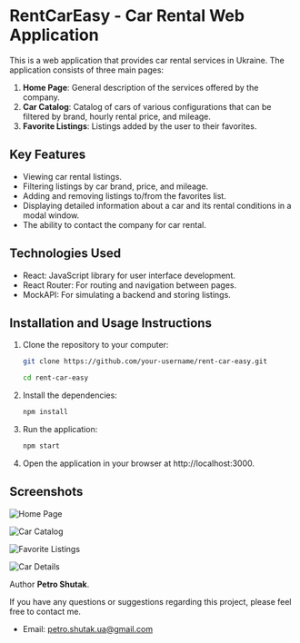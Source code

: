 # RentCarEasy - Car Rental Web Application

This is a web application that provides car rental services in Ukraine. The application consists of three main pages:

1. **Home Page**: General description of the services offered by the company.
2. **Car Catalog**: Catalog of cars of various configurations that can be filtered by brand, hourly rental price, and mileage.
3. **Favorite Listings**: Listings added by the user to their favorites.

## Key Features

- Viewing car rental listings.
- Filtering listings by car brand, price, and mileage.
- Adding and removing listings to/from the favorites list.
- Displaying detailed information about a car and its rental conditions in a modal window.
- The ability to contact the company for car rental.

## Technologies Used

- React: JavaScript library for user interface development.
- React Router: For routing and navigation between pages.
- MockAPI: For simulating a backend and storing listings.

## Installation and Usage Instructions

1. Clone the repository to your computer:

    ```bash
   git clone https://github.com/your-username/rent-car-easy.git

    cd rent-car-easy
    ```
2. Install the dependencies:

    ```bash
    npm install
    ```
3. Run the application:

    ```bash
    npm start
    ```
4. Open the application in your browser at http://localhost:3000.

## Screenshots

![Home Page](https://res.cloudinary.com/dk0rzgyzj/image/upload/v1696785897/homepage_al1dm2.jpg)

![Car Catalog](https://res.cloudinary.com/dk0rzgyzj/image/upload/v1696785897/catalog_czprhz.jpg)

![Favorite Listings](https://res.cloudinary.com/dk0rzgyzj/image/upload/v1696785897/favorites_zve0fd.jpg)

![Car Details](https://res.cloudinary.com/dk0rzgyzj/image/upload/v1696785897/cardetails_vjgr3j.jpg)




Author
 **Petro Shutak**.

If you have any questions or suggestions regarding this project, please feel free to contact me.

- Email: petro.shutak.ua@gmail.com









